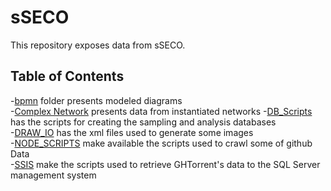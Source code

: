 # sSECO

This repository exposes data from sSECO.

## Table of Contents
  -[bpmn](https://github.com/hugoguercio/sSECO/tree/master/BPMN) folder presents modeled diagrams  
  -[Complex Network](https://github.com/hugoguercio/sSECO/tree/master/COMPLEX_NETWORK) presents data from instantiated networks
  -[DB_Scripts](https://github.com/hugoguercio/sSECO/tree/master/DB_SCRIPTS) has the scripts for creating the sampling and analysis databases  
  -[DRAW_IO](https://github.com/hugoguercio/sSECO/tree/master/DRAW_IO) has the xml files used to generate some images  
  -[NODE_SCRIPTS](https://github.com/hugoguercio/sSECO/tree/master/NODE_SCRIPTS) make available the scripts used to crawl some of github Data  
  -[SSIS](https://github.com/hugoguercio/sSECO/tree/master/SSIS) make the scripts used to retrieve GHTorrent's data to the SQL Server management system
  
